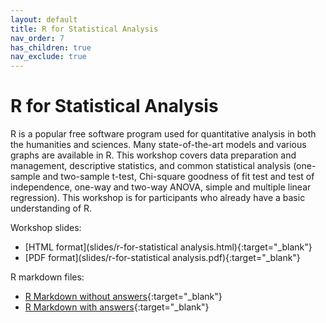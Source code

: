 ```yaml
---
layout: default
title: R for Statistical Analysis
nav_order: 7
has_children: true
nav_exclude: true
---
```

# R for Statistical Analysis

R is a popular free software program used for quantitative analysis in both the humanities and sciences. Many state-of-the-art models and various graphs are available in R. This workshop covers data preparation and management, descriptive statistics, and common statistical analysis (one-sample and two-sample t-test, Chi-square goodness of fit test and test of independence, one-way and two-way ANOVA, simple and multiple linear regression). This workshop is for participants who already have a basic understanding of R. 

Workshop slides:
- [HTML format](slides/r-for-statistical analysis.html){:target="_blank"}
- [PDF format](slides/r-for-statistical analysis.pdf){:target="_blank"}

R markdown files:
- [R Markdown without answers](slides/RMarkdown_wo_answers.Rmd){:target="_blank"}
- [R Markdown with answers](slides/RMarkdown_answers.Rmd){:target="_blank"}
